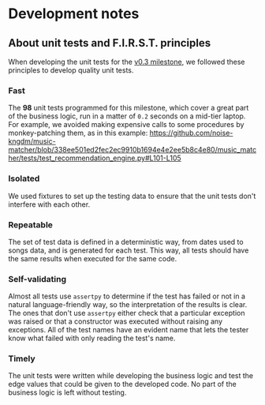 # Development notes
## About unit tests and F.I.R.S.T. principles
When developing the unit tests for the [v0.3 milestone](https://github.com/noise-kngdm/music-matcher/milestone/4), we followed these principles to develop quality unit tests.
### Fast
The **98** unit tests programmed for this milestone, which cover a great part of the business logic, run in a matter of `0.2` seconds on a mid-tier laptop. For example, we avoided making expensive calls to some  procedures by monkey-patching them, as in this example:
https://github.com/noise-kngdm/music-matcher/blob/338ee501ed2fec2ec9910b1694e4e2ee5b8c4e80/music_matcher/tests/test_recommendation_engine.py#L101-L105

### Isolated
We used fixtures to set up the testing data to ensure that the unit tests don't interfere with each other.

### Repeatable
The set of test data is defined in a deterministic way, from dates used to songs data, and is generated for each test. This way, all tests should have the same results when executed for the same code.

### Self-validating
Almost all tests use `assertpy` to determine if the test has failed or not in a natural language-friendly way, so the interpretation of the results is clear. The ones that don't use `assertpy` either check that a particular exception was raised or that a constructor was executed without raising any exceptions. All of the test names have an evident name that lets the tester know what failed with only reading the test's name.

### Timely
The unit tests were written while developing the business logic and test the edge values that could be given to the developed code. No part of the business logic is left without testing.
